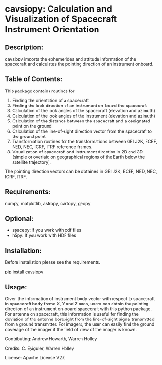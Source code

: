 # cavsiopy: Calculation and Visualization of Spacecraft Instrument Orientation

## Description:
cavsiopy imports the ephemerides and attitude information of the spacecraft and calculates the pointing direction of an instrument onboard.

## Table of Contents:
This package contains routines for
1. Finding the orientation of a spacecraft
2. Finding the look direction of an instrument on-board the spacecraft
3. Calculation of the look angles of the spacecraft (elevation and azimuth)
4. Calculation of the look angles of the instrument (elevation and azimuth)
5. Calculation of the distance between the spacecraft and a designated point on the ground
6. Calculation of the line-of-sight direction vector from the spacecraft to the ground point
7. Transformation routines for the transformations between GEI J2K, ECEF, NED, NEC, ICRF, ITRF reference frames.
8. Visualization of spacecraft and instrument direction in 2D and 3D (simple or overlaid on geographical regions of the Earth below the satellite trajectory).

The pointing direction vectors can be obtained in GEI J2K, ECEF, NED, NEC, ICRF, ITRF.

## Requirements:
numpy, matplotlib, astropy, cartopy, geopy

## Optional:
* spacepy: If you work with cdf files
* h5py: If you work with HDF files

## Installation:
Before installation please see the requirements.

pip install cavsiopy

## Usage:
Given the information of instrument body vector with respect to spacecraft in spacecraft body frame X, Y and Z axes, users can obtain the pointing direction of an instrument on-board spacecraft with this python package. For antenna on spacecraft, this information is useful for finding the deviation of the antenna boresight from the line-of-sight signal transmitted from a ground transmitter. For imagers, the user can easily find the ground coverage of the imager if the field of view of the imager is known.


Contributing: Andrew Howarth, Warren Holley

Credits: C. Eyiguler, Warren Holley

License: Apache License V2.0
